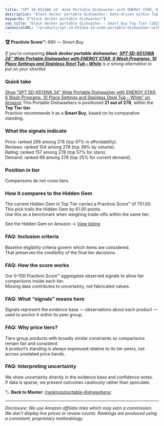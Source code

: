 ```yaml
---
title: "SPT SD-6513WA 24″ Wide Portable Dishwasher with ENERGY STAR, 6 Wash Programs, 10 Place Settings and Stainless Steel Tub – White"
description: "black decker portable dishwasher: Data-driven within Top Tier ranking using the Practivio Score™. Positioned by quality, value, demand, findability, momentum."
keywords: ["black decker portable dishwasher"]
seo_title: "black decker portable dishwasher — Smart Buy Top Tier (2025)"
canonicalURL: "/products/spt-sd-6513wa-24-wide-portable-dishwasher-with-energy-star-6-wash-programs-10-place-settings-and-stainless-steel-tub-white-B097WZHSMD/"
---
```


**🏆 Practivio Score™:** 690 — _Smart Buy_


*If you're comparing **black decker portable dishwasher**, **[SPT SD-6513WA 24″ Wide Portable Dishwasher with ENERGY STAR, 6 Wash Programs, 10 Place Settings and Stainless Steel Tub – White](https://www.amazon.com/dp/B097WZHSMD?tag=practivio-20)** is a strong alternative to put on your shortlist.*
### Quick take
[Shop “SPT SD-6513WA 24″ Wide Portable Dishwasher with ENERGY STAR, 6 Wash Programs, 10 Place Settings and Stainless Steel Tub – White” on Amazon](https://www.amazon.com/dp/B097WZHSMD?tag=practivio-20)
This Portable Dishwashers is positioned **21 out of 278**, within the **Top Tier tier**.  
Practivio recommends it as a **Smart Buy**, based on its comparative standing.

### What the signals indicate
Price: ranked 268 among 278 (top 97% in affordability).  
Reviews: ranked 104 among 278 (top 38% by volume).  
Rating: ranked 157 among 278 (top 57% for stars).  
Demand: ranked 69 among 278 (top 25% for current demand).

### Position in tier
Comparisons do not cross tiers.

### How it compares to the Hidden Gem
The current Hidden Gem in Top Tier carries a Practivio Score™ of 751.00.  
This pick trails the Hidden Gem by 61.00 points.  
Use this as a benchmark when weighing trade-offs within the same tier.  

See the Hidden Gem on Amazon → [View listing](https://www.amazon.com/dp/B08N6WV3HX?tag=practivio-20)

### FAQ: Inclusion criteria
Baseline eligibility criteria govern which items are considered.  
That preserves the credibility of the final tier decisions.

### FAQ: How the score works
Our 0–100 Practivio Score™ aggregates observed signals to allow fair comparisons inside each tier.  
Missing data contributes to uncertainty, not fabricated values.

### FAQ: What “signals” means here
Signals represent the evidence base — observations about each product — used to anchor it within its peer group.

### FAQ: Why price tiers?
Tiers group products with broadly similar constraints so comparisons remain fair and consistent.  
A product’s standing is always expressed relative to its tier peers, not across unrelated price bands.

### FAQ: Interpreting uncertainty
We show uncertainty directly in the evidence base and confidence notes.  
If data is sparse, we present outcomes cautiously rather than speculate.


🏷️ **Back to Master:** [/rankings/portable-dishwashers/](/rankings/portable-dishwashers/)

---
_Disclosure: We use Amazon affiliate links which may earn a commission. We don’t display live prices or review counts. Rankings are produced using a consistent, proprietary methodology._

